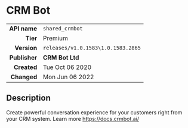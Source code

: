 # CRM Bot
| | |
|-:|-|
|**API name**|`shared_crmbot`|
|**Tier**|Premium|
|**Version**|`releases/v1.0.1583\1.0.1583.2865`|
|**Publisher**|**CRM Bot Ltd**|
|**Created**|Tue Oct 06 2020|
|**Changed**|Mon Jun 06 2022|

## Description
Create powerful conversation experience for your customers right from your CRM system.
Learn more https://docs.crmbot.ai/
